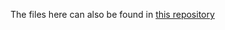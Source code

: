 The files here can also be found in [this repository](https://github.com/alexsloot00/nexus_controller)
